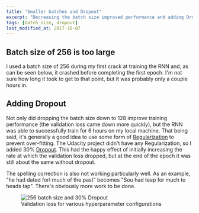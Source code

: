 ```yaml
---
title: "Smaller batches and Dropout"
excerpt: "Decreasing the batch size improved performance and adding Dropout helped even more."
tags: [batch_size, dropout]
last_modified_at: 2017-10-07
---
```


## Batch size of 256 is too large
I used a batch size of 256 during my first crack at training the RNN and, as can be seen below, it crashed before completing the first epoch. I'm not sure how long it took to get to that point, but it was probably only a couple hours in.

## Adding Dropout
Not only did dropping the batch size down to 128 improve training performance (the validation loss came down more quickly), but the RNN was able to successfully train for 6 hours on my local machine. That being said, it's generally a good idea to use some form of [Regularization](https://en.wikipedia.org/wiki/Regularization_(mathematics)) to prevent over-fitting. The Udacity project didn't have any Regularization, so I added 30% [Dropout](https://en.wikipedia.org/wiki/Dropout_(neural_networks)). This had the happy effect of initially increasing the rate at which the validation loss dropped, but at the end of the epoch it was still about the same without dropout.

The spelling correction is also not working particularly well. As an example, "he had dated forI much of the past" becomes "Sou had teap for much to heads tap". There's obviously more work to be done.
<figure>
	<img src="{{ site.baseurl }}/assets/images/batch256-and-dropout.png" alt="256 batch size and 30% Dropout"/>
	<figcaption>Validation loss for various hyperparameter configurations</figcaption>
</figure>
